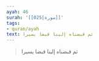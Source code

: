 ```yaml
---
ayah: 46
surah: '[[025|سورة]]'
tags:
- quran/ayah
text: ثم قبضناه إلينا قبضا يسيرا
---
```

> ثم قبضناه إلينا قبضا يسيرا
